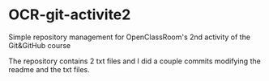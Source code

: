 # OCR-git-activite2
Simple repository management for OpenClassRoom's 2nd activity of the Git&amp;GitHub course

The repository contains 2 txt files and I did a couple commits modifying the readme and the txt files.
